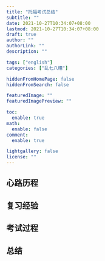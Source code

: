 ```yaml
---
title: "托福考试总结"
subtitle: ""
date: 2021-10-27T10:34:07+08:00
lastmod: 2021-10-27T10:34:07+08:00
draft: true
author: ""
authorLink: ""
description: ""

tags: ["english"]
categories: ["乱七八糟"]

hiddenFromHomePage: false
hiddenFromSearch: false

featuredImage: ""
featuredImagePreview: ""

toc:
  enable: true
math:
  enable: false
comment:
  enable: true

lightgallery: false
license: ""
---
```


<!--more-->
## 心路历程

## 复习经验

## 考试过程

## 总结

